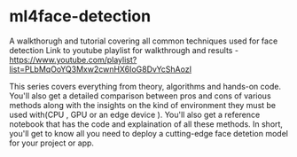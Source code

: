# ml4face-detection
A walkthorugh and tutorial covering all common techniques used for face detection
Link to youtube playlist for walkthrough and results - https://www.youtube.com/playlist?list=PLbMqOoYQ3Mxw2cwnHX6IoG8DvYcShAozI

This series covers everything from theory, algorithms and hands-on code. You'll also get a detailed comparison between pros and cons of various methods along with the insights on the kind
of environment they must be used with(CPU , GPU or an edge device ). You'll also get a reference notebook that has the code and explaination of all these methods. In short, you'll get to know all you need to deploy a
cutting-edge face detetion model for your project or app.
